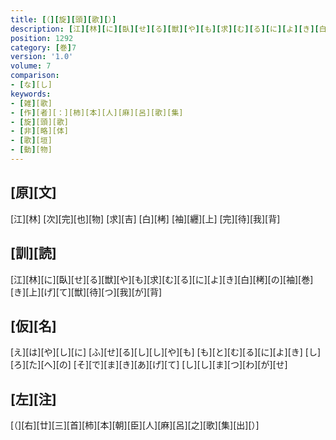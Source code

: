 ```yaml
---
title: [（][旋][頭][歌][）]
description: [江][林][に][臥][せ][る][獣][や][も][求][む][る][に][よ][き][白][栲][の][袖][巻][き][上][げ][て][獣][待][つ][我][が][背]
position: 1292
category: [巻]7
version: '1.0'
volume: 7
comparison:
- [な][し]
keywords:
- [雑][歌]
- [作][者][：][柿][本][人][麻][呂][歌][集]
- [旋][頭][歌]
- [非][略][体]
- [歌][垣]
- [動][物]
---
```


## [原][文]

[江][林] [次][完][也][物] [求][吉] [白][栲] [袖][纒][上] [完][待][我][背]

## [訓][読]

[江][林][に][臥][せ][る][獣][や][も][求][む][る][に][よ][き][白][栲][の][袖][巻][き][上][げ][て][獣][待][つ][我][が][背]

## [仮][名]

[え][は][や][し][に] [ふ][せ][る][し][し][や][も] [も][と][む][る][に][よ][き] [し][ろ][た][へ][の] [そ][で][ま][き][あ][げ][て] [し][し][ま][つ][わ][が][せ]

## [左][注]

[（][右][廿][三][首][柿][本][朝][臣][人][麻][呂][之][歌][集][出][）]
